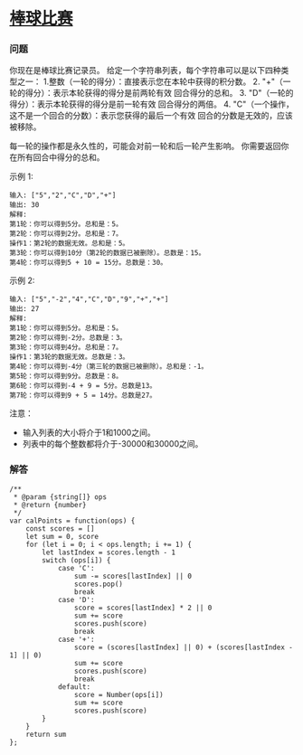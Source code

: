 # [棒球比赛](https://leetcode-cn.com/problems/baseball-game)

### 问题

你现在是棒球比赛记录员。
给定一个字符串列表，每个字符串可以是以下四种类型之一：
1.整数（一轮的得分）：直接表示您在本轮中获得的积分数。
2. "+"（一轮的得分）：表示本轮获得的得分是前两轮有效 回合得分的总和。
3. "D"（一轮的得分）：表示本轮获得的得分是前一轮有效 回合得分的两倍。
4. "C"（一个操作，这不是一个回合的分数）：表示您获得的最后一个有效 回合的分数是无效的，应该被移除。

每一轮的操作都是永久性的，可能会对前一轮和后一轮产生影响。
你需要返回你在所有回合中得分的总和。

示例 1:

```
输入: ["5","2","C","D","+"]
输出: 30
解释:
第1轮：你可以得到5分。总和是：5。
第2轮：你可以得到2分。总和是：7。
操作1：第2轮的数据无效。总和是：5。
第3轮：你可以得到10分（第2轮的数据已被删除）。总数是：15。
第4轮：你可以得到5 + 10 = 15分。总数是：30。
```
示例 2:

```
输入: ["5","-2","4","C","D","9","+","+"]
输出: 27
解释:
第1轮：你可以得到5分。总和是：5。
第2轮：你可以得到-2分。总数是：3。
第3轮：你可以得到4分。总和是：7。
操作1：第3轮的数据无效。总数是：3。
第4轮：你可以得到-4分（第三轮的数据已被删除）。总和是：-1。
第5轮：你可以得到9分。总数是：8。
第6轮：你可以得到-4 + 9 = 5分。总数是13。
第7轮：你可以得到9 + 5 = 14分。总数是27。
```
注意：

* 输入列表的大小将介于1和1000之间。
* 列表中的每个整数都将介于-30000和30000之间。

### 解答

```
/**
 * @param {string[]} ops
 * @return {number}
 */
var calPoints = function(ops) {
    const scores = []
    let sum = 0, score
    for (let i = 0; i < ops.length; i += 1) {
        let lastIndex = scores.length - 1
        switch (ops[i]) {
            case 'C':
                sum -= scores[lastIndex] || 0
                scores.pop()
                break
            case 'D':
                score = scores[lastIndex] * 2 || 0
                sum += score
                scores.push(score)
                break
            case '+':
                score = (scores[lastIndex] || 0) + (scores[lastIndex - 1] || 0)
                sum += score
                scores.push(score)
                break
            default:
                score = Number(ops[i])
                sum += score
                scores.push(score)
        }
    }
    return sum
};
```

